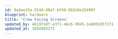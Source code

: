 ```yaml
---
id: 9a4ee33a-5544-48af-bf48-882e8e28496f
blueprint: hardware
title: 'Crew Facing Screens'
updated_by: 481974df-e3f1-46c6-9945-1e609185f271
updated_at: 1692603172
---
```


